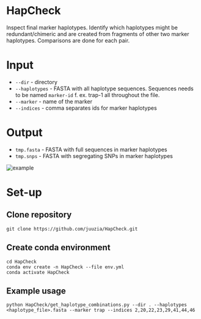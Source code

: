 # HapCheck

Inspect final marker haplotypes. Identify which haplotypes might be redundant/chimeric and are created from fragments of other two marker haplotypes. Comparisons are done for each pair.

# Input 
* `--dir` - directory
* `--haplotypes` - FASTA with all haplotype sequences. Sequences needs to be named `marker-id` f. ex. trap-1 all throughout the file.
* `--marker` - name of the marker
* `--indices` - comma separates ids for marker haplotypes

# Output
* `tmp.fasta` - FASTA with full sequences in marker haplotypes
* `tmp.snps` - FASTA with segregating SNPs in marker haplotypes


![example](example.jpg)

# Set-up
## Clone repository
```
git clone https://github.com/juuzia/HapCheck.git
```
## Create conda environment
```
cd HapCheck
conda env create -n HapCheck --file env.yml
conda activate HapCheck
```

## Example usage
```
python HapCheck/get_haplotype_combinations.py --dir . --haplotypes <haplotype_file>.fasta --marker trap --indices 2,20,22,23,29,41,44,46
```
